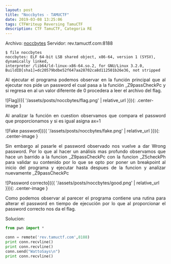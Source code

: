 ```yaml
---
layout: post
title: "Noccbytes - TAMUCTF"
date: 2019-03-08 13:25:06
tags: CTFWriteup Reversing TamuCTF
description: CTF TamuCTF, Categoria RE
---
```


Archivo: [noccbytes](/assets/posts/noccbytes/noccbytes)
Servidor: rev.tamuctf.com:8188

```
$ file noccbytes
noccbytes: ELF 64-bit LSB shared object, x86-64, version 1 (SYSV), dynamically linked, 
interpreter /lib64/ld-linux-x86-64.so.2, for GNU/Linux 3.2.0, 
BuildID[sha1]=dc20579bdbe52f647aa28702ca8d112501b26e36, not stripped
```

<p style='text-align: justify;'>
Al ejecutar el programa podemos observar en la función principal que al ejecutar nos pide un password el cual pasa 
a la función _Z9passCheckPc y si regresa en al un valor diferente de 0 procedera a leer el archivo del flag.
</p>

![Flag]({{ '/assets/posts/noccbytes/flag.png' | relative_url }}){: .center-image }

<p style='text-align: justify;'>
Al analizar la función en cuestion observamos que compara el password que proporcionamos y si es igual asigna ax=1
</p>

![Fake password]({{ '/assets/posts/noccbytes/fake.png' | relative_url }}){: .center-image }

<p style='text-align: justify;'>
Sin embargo al pasarle el password observado nos vuelve a dar Wrong password. Por lo que al hacer un análisis mas profundo observamos que hace 
un barrido a la funcion _Z9passCheckPc con la funcion _Z5checkPh para validar su contenido por lo que se opto por poner un breakpoint al inicio del programa
y ejecutar hasta despues de la funcion y analizar nuevamente _Z9passCheckPc
</p>

![Password correcto]({{ '/assets/posts/noccbytes/good.png' | relative_url }}){: .center-image }

<p style='text-align: justify;'>
Como podemos observar al parecer el programa contiene una rutina para alterar el password en tiempo de ejecución por lo que al proporcionar el password correcto nos da el flag.
</p>

Solucion:

```python
from pwn import *

conn = remote('rev.tamuctf.com',8188)
print conn.recvline()
print conn.recvline()
conn.send("WattoSays\n")
print conn.recvline()
```
